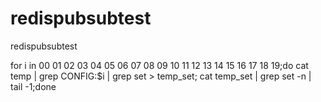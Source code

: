 # redispubsubtest
redispubsubtest

for i in 00 01 02 03 04 05 06 07 08 09 10 11 12 13 14 15 16 17 18 19;do cat temp | grep CONFIG:$i | grep set > temp_set; cat temp_set | grep set -n | tail -1;done
